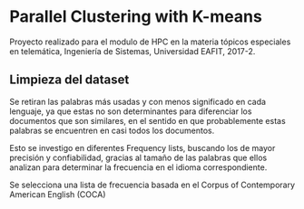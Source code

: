 # Parallel Clustering with K-means

Proyecto realizado para el modulo de HPC en la materia tópicos especiales en
telemática, Ingeniería de Sistemas, Universidad EAFIT, 2017-2.

## Limpieza del dataset

Se retiran las palabras más usadas y con menos significado en cada lenguaje, ya que estas no son determinantes para diferenciar los documentos que son similares, en el sentido en que probablemente estas palabras se encuentren en casi todos los documentos.

Esto se investigo en diferentes Frequency lists, buscando los de mayor precisión y confiabilidad, gracias al tamaño de las palabras que ellos analizan para determinar la frecuencia en el idioma correspondiente.

Se selecciona una lista de frecuencia basada en el Corpus of Contemporary American English (COCA) 
